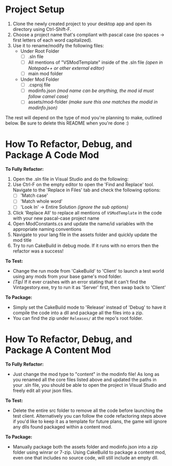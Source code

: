 # Project Setup
1. Clone the newly created project to your desktop app and open its directory using Ctrl-Shift-F.
2. Choose a project name that's compliant with pascal case (no spaces -> first letters of each word capitalized).
3. Use it to rename/modify the following files:
	- Under Root Folder
		- [ ] .sln file
		- [ ] All mentions of "VSModTemplate" inside of the .sln file   *(open in Notepad++ or other external editor)*
		- [ ] main mod folder
	- Under Mod Folder
		- [ ] .csproj file
		- [ ] modinfo.json   *(mod name can be anything, the mod id must follow camel case)*
		- [ ] assets/mod-folder   *(make sure this one matches the modid in modinfo.json)*

The rest will depend on the type of mod you're planning to make, outlined below. Be sure to delete this README when you're done :) 


# How To Refactor, Debug, and Package A Code Mod
**To Fully Refactor:** 
1. Open the .sln file in Visual Studio and do the following:
2. Use Ctrl-F on the empty editor to open the 'Find and Replace' tool. Navigate to the 'Replace in Files' tab and check the following options:
	- [ ] 'Match case'
	- [ ] 'Match whole word'
	- [ ] 'Look In' -> Entire Solution *(ignore the sub options)*
3. Click 'Replace All' to replace all mentions of `VSModTemplate` in the code with your new pascal-case project name
4. Open ModConstants.cs and update the name/id variables with the appropriate naming conventions
5. Navigate to your lang file in the assets folder and quickly update the mod title
6. Try to run CakeBuild in debug mode. If it runs with no errors then the refactor was a success!

**To Test:** 
- Change the run mode from 'CakeBuild' to 'Client' to launch a test world using any mods from your base game's mod folder.
- *(Tip)* If it ever crashes with an error stating that it can't find the Vintagestory.exe, try to run it as 'Server' first, then swap back to 'Client'

**To Package:**
- Simply set the CakeBuild mode to 'Release' instead of 'Debug' to have it compile the code into a dll and package all the files into a zip.
- You can find the zip under `Releases/` at the repo's root folder.


# How To Refactor, Debug, and Package A Content Mod
**To Fully Refactor:** 
- Just change the mod type to "content" in the modinfo file! As long as you renamed all the core files listed above and updated the paths in your .sln file, you should be able to open the project in Visual Studio and freely edit all your json files.

**To Test:** 
- Delete the entire src folder to remove all the code before launching the test client. Alternatively you can follow the code refactoring steps above if you'd like to keep it as a template for future plans, the game will ignore any dlls found packaged within a content mod.

**To Package:** 
- Manually package both the assets folder and modinfo.json into a zip folder using winrar or 7-zip. Using CakeBuild to package a content mod, even one that includes no source code, will still include an empty dll.